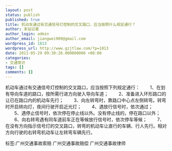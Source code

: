 ```yaml
---
layout: post
status: publish
published: true
title: 机动车通过有交通信号灯控制的交叉路口，应当按照什么规定通行？
author: 本站记者
author_login: admin
author_email: jiangwei909@gmail.com
wordpress_id: 1813
wordpress_url: http://www.gzjtlaw.com/?p=1813
date: 2011-05-29 09:30:28.000000000 +08:00
categories:
- 交通常识
tags: []
comments: []
---
```

机动车通过有交通信号灯控制的交叉路口，应当按照下列规定通行： 　　1、在划有导向车道的路口，按所需行进方向驶入导向车道； 　　2、准备进入环形路口的让已在路口内的机动车先行； 　　3、向左转弯时，靠路口中心点左侧转弯。转弯时开启转向灯，夜间行驶开启近光灯； 　　4、遇放行信号时，依次通过； 　　5、遇停止信号时，依次停在停止线以外。没有停止线的，停在路口以外； 　　6、向右转弯遇有同车道前车正在等候放行信号时，依次停车等候； 　　7、在没有方向指示信号灯的交叉路口，转弯的机动车让直行的车辆、行人先行。相对方向行驶的右转弯机动车让左转弯车辆先行。 　　 标签:广州交通事故索赔 广州交通事故赔偿 广州交通事故律师
